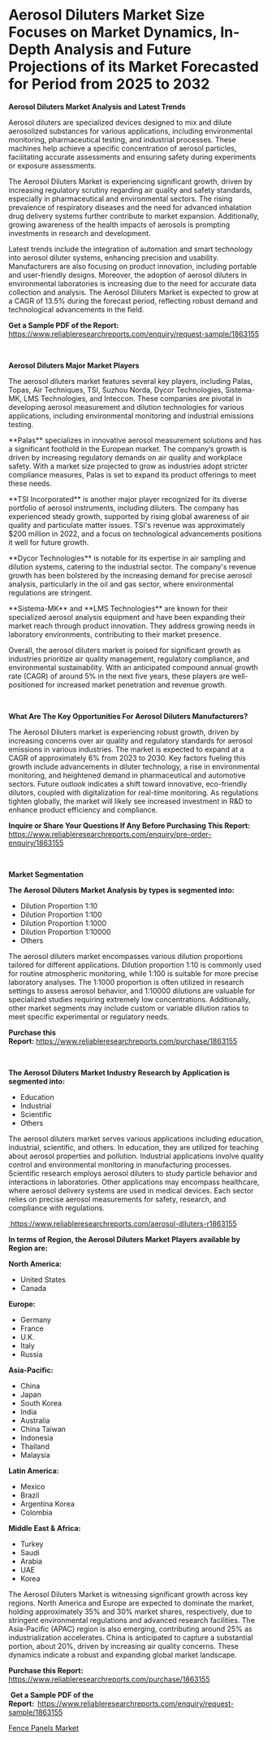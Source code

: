 <p><h1>Aerosol Diluters Market Size Focuses on Market Dynamics, In-Depth Analysis and Future Projections of its Market Forecasted for Period from 2025 to 2032</h1></p><p><strong>Aerosol Diluters Market Analysis and Latest Trends</strong></p>
<p><p>Aerosol diluters are specialized devices designed to mix and dilute aerosolized substances for various applications, including environmental monitoring, pharmaceutical testing, and industrial processes. These machines help achieve a specific concentration of aerosol particles, facilitating accurate assessments and ensuring safety during experiments or exposure assessments.</p><p>The Aerosol Diluters Market is experiencing significant growth, driven by increasing regulatory scrutiny regarding air quality and safety standards, especially in pharmaceutical and environmental sectors. The rising prevalence of respiratory diseases and the need for advanced inhalation drug delivery systems further contribute to market expansion. Additionally, growing awareness of the health impacts of aerosols is prompting investments in research and development.</p><p>Latest trends include the integration of automation and smart technology into aerosol diluter systems, enhancing precision and usability. Manufacturers are also focusing on product innovation, including portable and user-friendly designs. Moreover, the adoption of aerosol diluters in environmental laboratories is increasing due to the need for accurate data collection and analysis. The Aerosol Diluters Market is expected to grow at a CAGR of 13.5% during the forecast period, reflecting robust demand and technological advancements in the field.</p></p>
<p><strong>Get a Sample PDF of the Report:&nbsp;</strong> <a href="https://www.reliableresearchreports.com/enquiry/request-sample/1863155?utm_campaign=3057&utm_medium=2&utm_source=Github&utm_content=ia&utm_term=10042025&utm_id=aerosol-diluters">https://www.reliableresearchreports.com/enquiry/request-sample/1863155</a></p>
<p>&nbsp;</p>
<p><strong>Aerosol Diluters Major Market Players</strong></p>
<p><p>The aerosol diluters market features several key players, including Palas, Topas, Air Techniques, TSI, Suzhou Norda, Dycor Technologies, Sistema-MK, LMS Technologies, and Inteccon. These companies are pivotal in developing aerosol measurement and dilution technologies for various applications, including environmental monitoring and industrial emissions testing.</p><p>**Palas** specializes in innovative aerosol measurement solutions and has a significant foothold in the European market. The company’s growth is driven by increasing regulatory demands on air quality and workplace safety. With a market size projected to grow as industries adopt stricter compliance measures, Palas is set to expand its product offerings to meet these needs.</p><p>**TSI Incorporated** is another major player recognized for its diverse portfolio of aerosol instruments, including diluters. The company has experienced steady growth, supported by rising global awareness of air quality and particulate matter issues. TSI's revenue was approximately $200 million in 2022, and a focus on technological advancements positions it well for future growth.</p><p>**Dycor Technologies** is notable for its expertise in air sampling and dilution systems, catering to the industrial sector. The company's revenue growth has been bolstered by the increasing demand for precise aerosol analysis, particularly in the oil and gas sector, where environmental regulations are stringent.</p><p>**Sistema-MK** and **LMS Technologies** are known for their specialized aerosol analysis equipment and have been expanding their market reach through product innovation. They address growing needs in laboratory environments, contributing to their market presence.</p><p>Overall, the aerosol diluters market is poised for significant growth as industries prioritize air quality management, regulatory compliance, and environmental sustainability. With an anticipated compound annual growth rate (CAGR) of around 5% in the next five years, these players are well-positioned for increased market penetration and revenue growth.</p></p>
<p>&nbsp;</p>
<p><strong>What Are The Key Opportunities For Aerosol Diluters Manufacturers?</strong></p>
<p><p>The Aerosol Diluters market is experiencing robust growth, driven by increasing concerns over air quality and regulatory standards for aerosol emissions in various industries. The market is expected to expand at a CAGR of approximately 6% from 2023 to 2030. Key factors fueling this growth include advancements in diluter technology, a rise in environmental monitoring, and heightened demand in pharmaceutical and automotive sectors. Future outlook indicates a shift toward innovative, eco-friendly dilutors, coupled with digitalization for real-time monitoring. As regulations tighten globally, the market will likely see increased investment in R&D to enhance product efficiency and compliance.</p></p>
<p><strong>Inquire or Share Your Questions If Any Before Purchasing This Report:</strong> <a href="https://www.reliableresearchreports.com/enquiry/pre-order-enquiry/1863155?utm_campaign=3057&utm_medium=2&utm_source=Github&utm_content=ia&utm_term=10042025&utm_id=aerosol-diluters">https://www.reliableresearchreports.com/enquiry/pre-order-enquiry/1863155</a></p>
<p>&nbsp;</p>
<p><strong>Market Segmentation</strong></p>
<p><strong>The Aerosol Diluters Market Analysis by types is segmented into:</strong></p>
<p><ul><li>Dilution Proportion 1:10</li><li>Dilution Proportion 1:100</li><li>Dilution Proportion 1:1000</li><li>Dilution Proportion 1:10000</li><li>Others</li></ul></p>
<p><p>The aerosol diluters market encompasses various dilution proportions tailored for different applications. Dilution proportion 1:10 is commonly used for routine atmospheric monitoring, while 1:100 is suitable for more precise laboratory analyses. The 1:1000 proportion is often utilized in research settings to assess aerosol behavior, and 1:10000 dilutions are valuable for specialized studies requiring extremely low concentrations. Additionally, other market segments may include custom or variable dilution ratios to meet specific experimental or regulatory needs.</p></p>
<p><strong>Purchase this Report:&nbsp;</strong><a href="https://www.reliableresearchreports.com/purchase/1863155?utm_campaign=3057&utm_medium=2&utm_source=Github&utm_content=ia&utm_term=10042025&utm_id=aerosol-diluters">https://www.reliableresearchreports.com/purchase/1863155</a></p>
<p>&nbsp;</p>
<p><strong>The Aerosol Diluters Market Industry Research by Application is segmented into:</strong></p>
<p><ul><li>Education</li><li>Industrial</li><li>Scientific</li><li>Others</li></ul></p>
<p><p>The aerosol diluters market serves various applications including education, industrial, scientific, and others. In education, they are utilized for teaching about aerosol properties and pollution. Industrial applications involve quality control and environmental monitoring in manufacturing processes. Scientific research employs aerosol diluters to study particle behavior and interactions in laboratories. Other applications may encompass healthcare, where aerosol delivery systems are used in medical devices. Each sector relies on precise aerosol measurements for safety, research, and compliance with regulations.</p></p>
<p><a href="https://www.reliableresearchreports.com/aerosol-diluters-r1863155?utm_campaign=3057&utm_medium=2&utm_source=Github&utm_content=ia&utm_term=10042025&utm_id=aerosol-diluters">&nbsp;https://www.reliableresearchreports.com/aerosol-diluters-r1863155</a></p>
<p><strong>In terms of Region, the Aerosol Diluters Market Players available by Region are:</strong></p>
<p>
    <p> <strong> North America: </strong>
        <ul>
            <li>United States</li>
            <li>Canada</li>
        </ul>
        </p> 
    <p> <strong> Europe: </strong>
        <ul>
            <li>Germany</li>
            <li>France</li>
            <li>U.K.</li>
            <li>Italy</li>
            <li>Russia</li>
        </ul>
        </p> 
    <p> <strong> Asia-Pacific: </strong>
        <ul>
            <li>China</li>
            <li>Japan</li>
            <li>South Korea</li>
            <li>India</li>
            <li>Australia</li>
            <li>China Taiwan</li>
            <li>Indonesia</li>
            <li>Thailand</li>
            <li>Malaysia</li>
        </ul>
        </p> 
    <p> <strong> Latin America: </strong>
        <ul>
            <li>Mexico</li>
            <li>Brazil</li>
            <li>Argentina Korea</li>
            <li>Colombia</li>
        </ul>
        </p> 
    <p> <strong> Middle East & Africa: </strong>
        <ul>
            <li>Turkey</li>
            <li>Saudi</li>
            <li>Arabia</li>
            <li>UAE</li>
            <li>Korea</li>
        </ul>
    </p>
    </p>
<p><p>The Aerosol Diluters Market is witnessing significant growth across key regions. North America and Europe are expected to dominate the market, holding approximately 35% and 30% market shares, respectively, due to stringent environmental regulations and advanced research facilities. The Asia-Pacific (APAC) region is also emerging, contributing around 25% as industrialization accelerates. China is anticipated to capture a substantial portion, about 20%, driven by increasing air quality concerns. These dynamics indicate a robust and expanding global market landscape.</p></p>
<p><strong>Purchase this Report: </strong><a href="https://www.reliableresearchreports.com/purchase/1863155?utm_campaign=3057&utm_medium=2&utm_source=Github&utm_content=ia&utm_term=10042025&utm_id=aerosol-diluters">https://www.reliableresearchreports.com/purchase/1863155</a></p>
<p>&nbsp;<strong>Get a Sample PDF of the Report:&nbsp;&nbsp;</strong><a href="https://www.reliableresearchreports.com/enquiry/request-sample/1863155?utm_campaign=3057&utm_medium=2&utm_source=Github&utm_content=ia&utm_term=10042025&utm_id=aerosol-diluters">https://www.reliableresearchreports.com/enquiry/request-sample/1863155</a></p>
<p><strong></strong></p>
<p><p><a href="https://github.com/safurdorthu8/Market-Research-Report-List-1/blob/main/fence-panels-market.md?utm_campaign=3057&utm_medium=2&utm_source=Github&utm_content=ia&utm_term=10042025&utm_id=aerosol-diluters">Fence Panels Market</a></p></p>